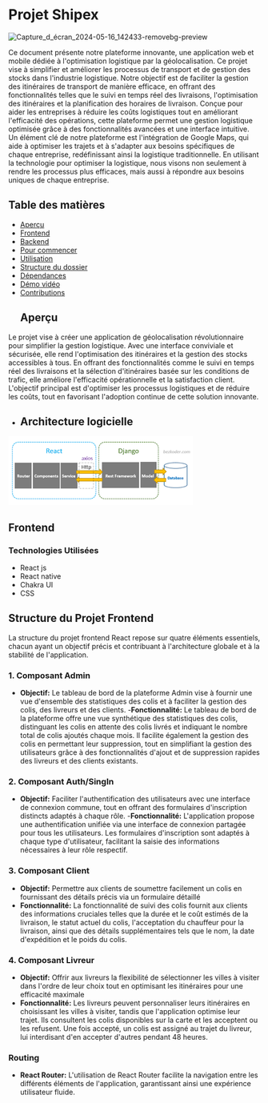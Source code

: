 # Projet Shipex
![Capture_d_écran_2024-05-16_142433-removebg-preview](https://github.com/asmachkirida/Shipex-Frontend/assets/118173002/2d07ac80-6d76-4b0f-8061-f3a230d9ac47)

Ce document présente notre plateforme innovante, une application web et mobile dédiée à l'optimisation logistique par la géolocalisation. Ce projet vise à simplifier et améliorer les processus de transport et de gestion des stocks dans l'industrie logistique. Notre objectif est de faciliter la gestion des itinéraires de transport de manière efficace, en offrant des fonctionnalités telles que le suivi en temps réel des livraisons, l'optimisation des itinéraires et la planification des horaires de livraison. Conçue pour aider les entreprises à réduire les coûts logistiques tout en améliorant l'efficacité des opérations, cette plateforme permet une gestion logistique optimisée grâce à des fonctionnalités avancées et une interface intuitive. Un élément clé de notre plateforme est l'intégration de Google Maps, qui aide à optimiser les trajets et à s'adapter aux besoins spécifiques de chaque entreprise, redéfinissant ainsi la logistique traditionnelle. En utilisant la technologie pour optimiser la logistique, nous visons non seulement à rendre les processus plus efficaces, mais aussi à répondre aux besoins uniques de chaque entreprise.
## Table des matières
- [Aperçu](#aperçu)
- [Frontend](#frontend)
- [Backend](#backend)
- [Pour commencer](#pour-commencer)
- [Utilisation](#utilisation)
- [Structure du dossier](#structure-du-dossier)
- [Dépendances](#dépendances)
- [Démo vidéo](#démo-vidéo)
- [Contributions](#contributions)
  ## Aperçu
 Le projet vise à créer une application de géolocalisation révolutionnaire pour simplifier la gestion logistique. Avec une interface conviviale et sécurisée, elle rend l'optimisation des itinéraires et la gestion des stocks accessibles à tous. En offrant des fonctionnalités comme le suivi en temps réel des livraisons et la sélection d'itinéraires basée sur les conditions de trafic, elle améliore l'efficacité opérationnelle et la satisfaction client. L'objectif principal est d'optimiser les processus logistiques et de réduire les coûts, tout en favorisant l'adoption continue de cette solution innovante.
- ## Architecture logicielle
![archi](src/assets/img/arch.png)
## Frontend
### Technologies Utilisées
- React js
- React native 
- Chakra UI
- CSS
## Structure du Projet Frontend
La structure du projet frontend React repose sur quatre éléments essentiels, chacun ayant un objectif précis et contribuant à l'architecture globale et à la stabilité de l'application.
### 1. Composant Admin 
- **Objectif:** Le tableau de bord de la plateforme Admin vise à fournir une vue d'ensemble des statistiques des colis et à faciliter la gestion des colis, des livreurs et des clients.
-**Fonctionnalité:** Le tableau de bord de la plateforme offre une vue synthétique des statistiques des colis, distinguant les colis en attente des colis livrés et indiquant le nombre total de colis ajoutés chaque mois. Il facilite également la gestion des colis en permettant leur suppression, tout en simplifiant la gestion des utilisateurs grâce à des fonctionnalités d'ajout et de suppression rapides des livreurs et des clients existants.
### 2. Composant Auth/SingIn
- **Objectif:**  Faciliter l'authentification des utilisateurs avec une interface de connexion commune, tout en offrant des formulaires d'inscription distincts adaptés à chaque rôle.
-**Fonctionnalité:** L'application propose une authentification unifiée via une interface de connexion partagée pour tous les utilisateurs. Les formulaires d'inscription sont adaptés à chaque type d'utilisateur, facilitant la saisie des informations nécessaires à leur rôle respectif.
### 3. Composant Client 
- **Objectif:** Permettre aux clients de soumettre facilement un colis en fournissant des détails précis via un formulaire détaillé
- **Fonctionnalité:** La fonctionnalité de suivi des colis fournit aux clients des informations cruciales telles que la durée et le coût estimés de la livraison, le statut actuel du colis, l'acceptation du chauffeur pour la livraison, ainsi que des détails supplémentaires tels que le nom, la date d'expédition et le poids du colis.
 ### 4. Composant Livreur
-  **Objectif:** Offrir aux livreurs la flexibilité de sélectionner les villes à visiter dans l'ordre de leur choix tout en optimisant les itinéraires pour une efficacité maximale
- **Fonctionnalité:** Les livreurs peuvent personnaliser leurs itinéraires en choisissant les villes à visiter, tandis que l'application optimise leur trajet. Ils consultent les colis disponibles sur la carte et les acceptent ou les refusent. Une fois accepté, un colis est assigné au trajet du livreur, lui interdisant d'en accepter d'autres pendant 48 heures.
### Routing
- **React Router:** L'utilisation de React Router facilite la navigation entre les différents éléments de l'application, garantissant ainsi une expérience utilisateur fluide.

